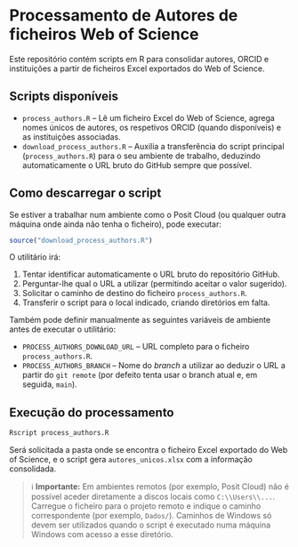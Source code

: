 # Processamento de Autores de ficheiros Web of Science

Este repositório contém scripts em R para consolidar autores, ORCID e instituições
a partir de ficheiros Excel exportados do Web of Science.

## Scripts disponíveis

- `process_authors.R` – Lê um ficheiro Excel do Web of Science, agrega nomes
  únicos de autores, os respetivos ORCID (quando disponíveis) e as instituições
  associadas.
- `download_process_authors.R` – Auxilia a transferência do script principal
  (`process_authors.R`) para o seu ambiente de trabalho, deduzindo
  automaticamente o URL bruto do GitHub sempre que possível.

## Como descarregar o script

Se estiver a trabalhar num ambiente como o Posit Cloud (ou qualquer outra
máquina onde ainda não tenha o ficheiro), pode executar:

```r
source("download_process_authors.R")
```

O utilitário irá:

1. Tentar identificar automaticamente o URL bruto do repositório GitHub.
2. Perguntar-lhe qual o URL a utilizar (permitindo aceitar o valor sugerido).
3. Solicitar o caminho de destino do ficheiro `process_authors.R`.
4. Transferir o script para o local indicado, criando diretórios em falta.

Também pode definir manualmente as seguintes variáveis de ambiente antes de
executar o utilitário:

- `PROCESS_AUTHORS_DOWNLOAD_URL` – URL completo para o ficheiro `process_authors.R`.
- `PROCESS_AUTHORS_BRANCH` – Nome do *branch* a utilizar ao deduzir o URL a
  partir do `git remote` (por defeito tenta usar o branch atual e, em seguida,
  `main`).

## Execução do processamento

```bash
Rscript process_authors.R
```

Será solicitada a pasta onde se encontra o ficheiro Excel exportado do Web of
Science, e o script gera `autores_unicos.xlsx` com a informação consolidada.

> ℹ️ **Importante:** Em ambientes remotos (por exemplo, Posit Cloud) não é
> possível aceder diretamente a discos locais como `C:\\Users\\...`. Carregue o
> ficheiro para o projeto remoto e indique o caminho correspondente (por
> exemplo, `Dados/`). Caminhos de Windows só devem ser utilizados quando o
> script é executado numa máquina Windows com acesso a esse diretório.
